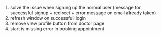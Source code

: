 1. solve the issue when signing up the normal user (message for successful signup + redirect + error message on email already taken)
2. refresh window on successfull login
3. remove view profile button from doctor page
4. start is missing error in booking appointment
